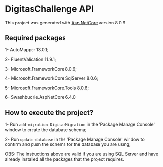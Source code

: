 # DigitasChallenge API

This project was generated with [Asp.NetCore](https://dotnet.microsoft.com/pt-br/download/dotnet/8.0) version 8.0.6.

## Required packages

1- AutoMapper 13.0.1;

2- FluentValidation 11.9.1;

3- Microsoft.FrameworkCore 8.0.6;

4- Microsoft.FrameworkCore.SqlServer 8.0.6;

5- Microsoft.FrameworkCore.Tools 8.0.6;

6- Swashbuckle.AspNetCore 6.4.0

## How to execute the project?

1- Run `add-migration DigitasMigration` in the 'Package Manage Console' window to create the database schema;

2- Run `update-database` in the 'Package Manage Console' window to confirm and push the schema for the database you are using;

OBS: The instructions above are valid if you are using SQL Server and have already installed all the packages that the project requires.
